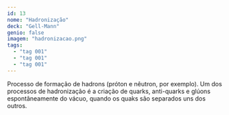 ```yaml
---
id: 13
nome: "Hadronização"
deck: "Gell-Mann"
genio: false
imagem: "hadronizacao.png"
tags:
  - "tag 001"
  - "tag 001"
  - "tag 001"
---
```


Processo de formação de hadrons (próton e nêutron, por exemplo). Um dos processos de hadronização é a criação de quarks, anti-quarks e glúons espontâneamente do vácuo, quando os quaks são separados uns dos outros.
